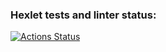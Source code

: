 ### Hexlet tests and linter status:
[![Actions Status](https://github.com/v-b-a/java-project-lvl1/workflows/hexlet-check/badge.svg)](https://github.com/v-b-a/java-project-lvl1/actions)